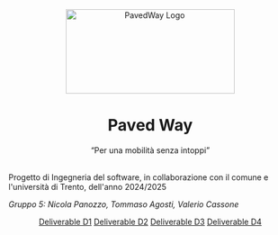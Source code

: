 <div align="center">
<img src=".\Wiki\Application Images\PavedWay_Solo_Logo.png" alt="PavedWay Logo" height="150px" width="300px"></img>
<h1>Paved Way</h1>
</div>
<div align="center">
<q>Per una mobilità senza intoppi</q>
</div>
<div>
<br>
<p>Progetto di Ingegneria del software, in collaborazione con il comune e l'università di Trento, dell'anno 2024/2025</p>
<p><i>Gruppo 5: Nicola Panozzo, Tommaso Agosti, Valerio Cassone</i></p>
</div>
<div align="center">
<a href=".\Wiki\Deliverables\D1\D1Gruppo5.pdf">Deliverable D1</a>
<a href=".\Wiki\Deliverables\D2\D2Gruppo5.pdf">Deliverable D2</a>
<a href=".\Wiki\Deliverables\D3\D3Gruppo5.pdf">Deliverable D3</a>
<a href=".\Wiki\Deliverables\D4\D4Gruppo5.pdf">Deliverable D4</a>
</div>
</div>